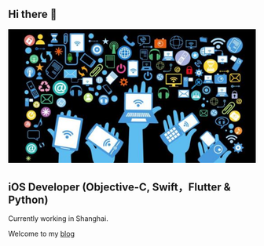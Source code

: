 ## Hi there 👋

![alt README header](./assert/my_header_.jpg)

## iOS Developer (Objective-C, Swift，Flutter & Python)

Currently working in Shanghai.

Welcome to my [blog](blogbo.org)
